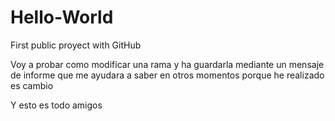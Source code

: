 # Hello-World
First public proyect with GitHub

Voy a probar como modificar una rama y ha guardarla mediante un 
mensaje de informe que me ayudara a saber en otros momentos porque he realizado es cambio

Y esto es todo amigos 
